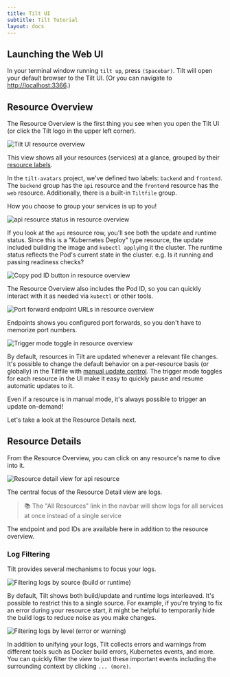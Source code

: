 ```yaml
---
title: Tilt UI
subtitle: Tilt Tutorial
layout: docs
---
```

## Launching the Web UI
In your terminal window running `tilt up`, press `(Spacebar)`. Tilt will open your default browser to the Tilt UI. (Or you can navigate to [http://localhost:3366]().)

## Resource Overview
The Resource Overview is the first thing you see when you open the Tilt UI (or click the Tilt logo in the upper left corner).

![Tilt UI resource overview](/assets/img/tutorial/tilt-ui-table.png)

This view shows all your resources (services) at a glance, grouped by their [resource labels][tiltfile-labels].

In the `tilt-avatars` project, we've defined two labels: `backend` and `frontend`.
The `backend` group has the `api` resource and the `frontend` resource has the `web` resource.
Additionally, there is a built-in `Tiltfile` group.

How you choose to group your services is up to you!

![api resource status in resource overview](/assets/img/tutorial/tilt-ui-status.png)

If you look at the `api` resource row, you'll see both the update and runtime status.
Since this is a "Kubernetes Deploy" type resource, the update included building the image and `kubectl apply`ing it the cluster.
The runtime status reflects the Pod's current state in the cluster. e.g. Is it running and passing readiness checks?

![Copy pod ID button in resource overview](/assets/img/tutorial/tilt-ui-copy-pod-id.gif)

The Resource Overview also includes the Pod ID, so you can quickly interact with it as needed via `kubectl` or other tools.

![Port forward endpoint URLs in resource overview](/assets/img/tutorial/tilt-ui-endpoints.png)

Endpoints shows you configured port forwards, so you don't have to memorize port numbers.

![Trigger mode toggle in resource overview](/assets/img/tutorial/tilt-ui-trigger-mode.png)

By default, resources in Tilt are updated whenever a relevant file changes.
It's possible to change the default behavior on a per-resource basis (or globally) in the Tiltfile with [manual update control][tiltfile-trigger-mode].
The trigger mode toggles for each resource in the UI make it easy to quickly pause and resume automatic updates to it.

Even if a resource is in manual mode, it's always possible to trigger an update on-demand!

Let's take a look at the Resource Details next.

## Resource Details
From the Resource Overview, you can click on any resource's name to dive into it.

![Resource detail view for api resource](/assets/img/tutorial/tilt-ui-resource-detail.png)

The central focus of the Resource Detail view are logs.

> 📚 The "All Resources" link in the navbar will show logs for all services at once instead of a single service

The endpoint and pod IDs are available here in addition to the resource overview.

### Log Filtering
Tilt provides several mechanisms to focus your logs.

![Filtering logs by source (build or runtime)](/assets/img/tutorial/tilt-ui-log-filter-source.gif)

By default, Tilt shows both build/update and runtime logs interleaved.
It's possible to restrict this to a single source.
For example, if you're trying to fix an error during your resource start, it might be helpful to temporarily hide the build logs to reduce noise as you make changes.

![Filtering logs by level (error or warning)](/assets/img/tutorial/tilt-ui-log-filter-level.png)

In addition to unifying your logs, Tilt collects errors and warnings from different tools such as Docker build errors, Kubernetes events, and more.
You can quickly filter the view to just these important events including the surrounding context by clicking `... (more)`.

[tiltfile-labels]: /tiltfile_concepts.html#resource-groups
[tiltfile-trigger-mode]: /manual_update_control.html
